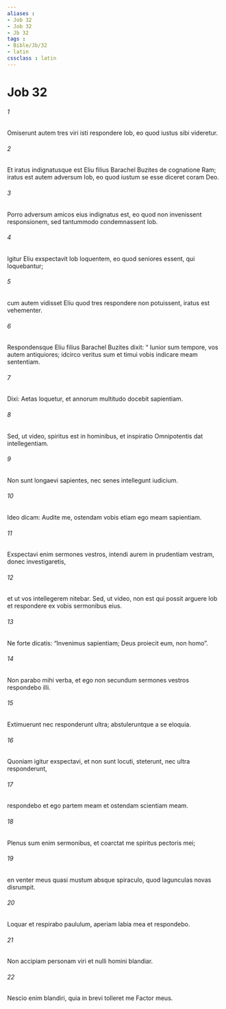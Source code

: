 ```yaml
---
aliases : 
- Job 32
- Job 32
- Jb 32
tags : 
- Bible/Jb/32
- latin
cssclass : latin
---
```


# Job 32

###### 1
Omiserunt autem tres viri isti respondere Iob, eo quod iustus sibi videretur. 
###### 2
Et iratus indignatusque est Eliu filius Barachel Buzites de cognatione Ram; iratus est autem adversum Iob, eo quod iustum se esse diceret coram Deo. 
###### 3
Porro adversum amicos eius indignatus est, eo quod non invenissent responsionem, sed tantummodo condemnassent Iob. 
###### 4
Igitur Eliu exspectavit Iob loquentem, eo quod seniores essent, qui loquebantur; 
###### 5
cum autem vidisset Eliu quod tres respondere non potuissent, iratus est vehementer. 
###### 6
Respondensque Eliu filius Barachel Buzites dixit: “ Iunior sum tempore, vos autem antiquiores; idcirco veritus sum et timui vobis indicare meam sententiam.
###### 7
Dixi: Aetas loquetur, et annorum multitudo docebit sapientiam.
###### 8
Sed, ut video, spiritus est in hominibus, et inspiratio Omnipotentis dat intellegentiam.
###### 9
Non sunt longaevi sapientes, nec senes intellegunt iudicium.
###### 10
Ideo dicam: Audite me, ostendam vobis etiam ego meam sapientiam.
###### 11
Exspectavi enim sermones vestros, intendi aurem in prudentiam vestram, donec investigaretis,
###### 12
et ut vos intellegerem nitebar. Sed, ut video, non est qui possit arguere Iob et respondere ex vobis sermonibus eius.
###### 13
Ne forte dicatis: “Invenimus sapientiam; Deus proiecit eum, non homo”.
###### 14
Non parabo mihi verba, et ego non secundum sermones vestros respondebo illi.
###### 15
Extimuerunt nec responderunt ultra; abstuleruntque a se eloquia.
###### 16
Quoniam igitur exspectavi, et non sunt locuti, steterunt, nec ultra responderunt,
###### 17
respondebo et ego partem meam et ostendam scientiam meam.
###### 18
Plenus sum enim sermonibus, et coarctat me spiritus pectoris mei;
###### 19
en venter meus quasi mustum absque spiraculo, quod lagunculas novas disrumpit.
###### 20
Loquar et respirabo paululum, aperiam labia mea et respondebo.
###### 21
Non accipiam personam viri et nulli homini blandiar.
###### 22
Nescio enim blandiri, quia in brevi tolleret me Factor meus.

